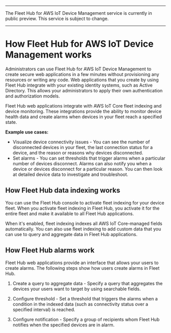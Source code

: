 --------

 The Fleet Hub for AWS IoT Device Management service is currently in public preview\. This service is subject to change\.

--------

# How Fleet Hub for AWS IoT Device Management works<a name="what-is-aws-iot-monitor-how-it-works"></a>

Administrators can use Fleet Hub for AWS IoT Device Management to create secure web applications in a few minutes without provisioning any resources or writing any code\. Web applications that you create by using Fleet Hub integrate with your existing identity systems, such as Active Directory\. This allows your administrators to apply their own authentication and authorization models\.

Fleet Hub web applications integrate with AWS IoT Core fleet indexing and device monitoring\. These integrations provide the ability to monitor device health data and create alarms when devices in your fleet reach a specified state\.

**Example use cases:**
+ Visualize device connectivity issues \- You can see the number of disconnected devices in your fleet, the last connection status for a device, and the reason or reasons why devices disconnected\.
+ Set alarms \- You can set thresholds that trigger alarms when a particular number of devices disconnect\. Alarms can also notify you when a device or devices disconnect for a particular reason\. You can then look at detailed device data to investigate and troubleshoot\.

## How Fleet Hub data indexing works<a name="what-is-aws-iot-monitor-how-it-works-indexing"></a>

You can use the Fleet Hub console to activate fleet indexing for your device fleet\. When you activate fleet indexing in Fleet Hub, you activate it for the entire fleet and make it available to all Fleet Hub applications\.

When it's enabled, fleet indexing indexes all AWS IoT Core\-managed fields automatically\. You can also use fleet indexing to add custom data that you can use to query and aggregate data in Fleet Hub applications\.

## How Fleet Hub alarms work<a name="what-is-aws-iot-monitor-how-it-works-indexing"></a>

Fleet Hub web applications provide an interface that allows your users to create alarms\. The following steps show how users create alarms in Fleet Hub\.

1. Create a query to aggregate data \- Specify a query that aggregates the devices your users want to target by using searchable fields\.

1. Configure threshold \- Set a threshold that triggers the alarms when a condition in the indexed data \(such as connectivity status over a specified interval\) is reached\.

1. Configure notification \- Specify a group of recipients whom Fleet Hub notifies when the specified devices are in alarm\.